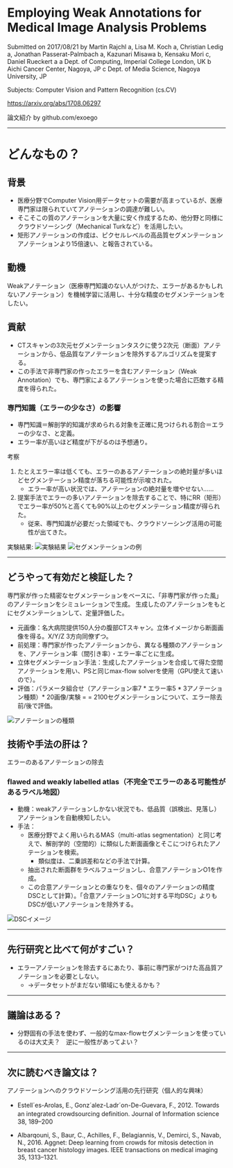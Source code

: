 Employing Weak Annotations for Medical Image Analysis Problems
===

Submitted on 2017/08/21
by Martin Rajchl a, Lisa M. Koch a, Christian Ledig a, Jonathan Passerat-Palmbach a, Kazunari Misawa b, Kensaku Mori c, Daniel Rueckert a
a Dept. of Computing, Imperial College London, UK
b Aichi Cancer Center, Nagoya, JP
c Dept. of Media Science, Nagoya University, JP

Subjects: Computer Vision and Pattern Recognition (cs.CV)

https://arxiv.org/abs/1708.06297

論文紹介 by github.com/exoego

---

# どんなもの？

## 背景

* 医療分野でComputer Vision用データセットの需要が高まっているが、医療専門家は限られていてアノテーションの調達が難しい。
* そこそこの質のアノテーションを大量に安く作成するため、他分野と同様にクラウドソーシング（Mechanical Turkなど）を活用したい。
* 矩形アノテーションの作成は、ピクセルレベルの高品質セグメンテーションアノテーションより15倍速い、と報告されている。

## 動機

Weakアノテーション（医療専門知識のない人がつけた、エラーがあるかもしれないアノテーション）を機械学習に活用し、十分な精度のセグメンテーションをしたい。

## 貢献

* CTスキャンの3次元セグメンテーションタスクに使う2次元（断面）アノテーションから、低品質なアノテーションを除外するアルゴリズムを提案する。
* この手法で非専門家の作ったエラーを含むアノテーション（Weak Annotation）でも、専門家によるアノテーションを使った場合に匹敵する精度を得られた。

### 専門知識（エラーの少なさ）の影響

* 専門知識＝解剖学的知識が求められる対象を正確に見つけられる割合＝エラーの少なさ、と定義。
* エラー率が高いほど精度が下がるのは予想通り。

考察
1. たとえエラー率は低くても、エラーのあるアノテーションの絶対量が多いほどセグメンテーション精度が落ちる可能性が示唆された。
	* エラー率が高い状況では、アノテーションの絶対量を増やせない……
2. 提案手法でエラーの多いアノテーションを除去することで、特にRR（矩形）でエラー率が50%と高くても90%以上のセグメンテーション精度が得られた。
	* 従来、専門知識が必要だった領域でも、クラウドソーシング活用の可能性が出てきた。


実験結果:
![実験結果](https://image.ibb.co/ekw6xH/2018_04_12_180310.jpg)
![セグメンテーションの例](https://image.ibb.co/mdWvrc/2018_04_12_175724.jpg)


---

## どうやって有効だと検証した？

専門家が作った精密なセグメンテーションをベースに、「非専門家が作った風」のアノテーションをシミュレーションで生成。
生成したのアノテーションをもとにセグメンテーションして、定量評価した。

* 元画像：名大病院提供150人分の腹部CTスキャン。立体イメージから断面画像を得る。X/Y/Z 3方向同僚ずつ。
* 前処理：専門家が作ったアノテーションから、異なる種類のアノテーションを、アノテーション率（間引き率）・エラー率ごとに生成。	
* 立体セグメンテーション手法：生成したアノテーションを合成して得た空間アノテーションを用い、PSと同じmax-flow solverを使用（GPU使えて速いので）。
* 評価：パラメータ組合せ（アノテーション率7 * エラー率5 * 3アノテーション種類）* 20画像/実験 = = 2100セグメンテーションについて、エラー除去前/後で評価。

![アノテーションの種類](https://image.ibb.co/i3Mjjx/2018_04_12_175818.jpg)

## 技術や手法の肝は？

エラーのあるアノテーションの除去

### flawed and weakly labelled atlas（不完全でエラーのある可能性があるラベル地図）

* 動機：weakアノテーションしかない状況でも、低品質（誤検出、見落し）アノテーションを自動検知したい。
* 手法：
	* 医療分野でよく用いられるMAS（multi-atlas segmentation）と同じ考えで、解剖学的（空間的）に類似した断面画像とそこにつけられたアノテーションを検索。
		* 類似度は、二乗誤差和などの手法で計算。
	* 抽出された断面群をラベルフュージョンし、合意アノテーションO1を作成。
	* この合意アノテーションとの重なりを、個々のアノテーションの精度DSCとして計算）。「合意アノテーションO1に対する平均DSC」よりもDSCが低いアノテーションを除外する。

![DSCイメージ](https://image.ibb.co/knp4jx/2018_04_12_180321.jpg)

---

## 先行研究と比べて何がすごい？

* エラーアノテーションを除去するにあたり、事前に専門家がつけた高品質アノテーションを必要としない。
	* →データセットがまだない領域にも使えるかも？

---

## 議論はある？

* 分野固有の手法を使わず、一般的なmax-flowセグメンテーションを使っているのは大丈夫？　逆に一般性があってよい？


---

## 次に読むべき論文は？

アノテーションへのクラウドソーシング活用の先行研究（個人的な興味）

+ Estell´es-Arolas, E., Gonz´alez-Ladr´on-De-Guevara, F., 2012. Towards　an integrated crowdsourcing definition. Journal of Information science　38, 189–200
* Albarqouni, S., Baur, C., Achilles, F., Belagiannis, V., Demirci, S., Navab, N., 2016. Aggnet: Deep learning from crowds for mitosis detection in breast cancer histology images. IEEE transactions on medical imaging 35, 1313–1321.
